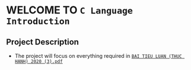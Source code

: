 # WELCOME TO `C Language Introduction`

## Project Description
* The project will focus on everything required in [`BAI TIEU LUAN (THUC HANH) 2020 (3).pdf`](description.pdf)

